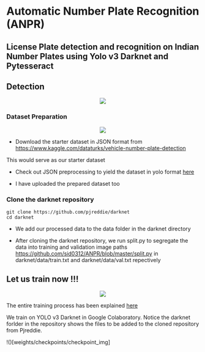 # Automatic Number Plate Recognition (ANPR)

## License Plate detection and recognition on Indian Number Plates using Yolo v3 Darknet and Pytesseract


## Detection

 
<p align="center">  
  <img src="https://media.giphy.com/media/9rpdP0huNtf2pOqvjs/giphy.gif">
</p>

 
### Dataset Preparation


<p align="center">  
  <img src="https://media.giphy.com/media/xTiTnJo7hCVlHyOag8/giphy.gif">
</p>

- Download the starter dataset in JSON format from https://www.kaggle.com/dataturks/vehicle-number-plate-detection
   
 This would serve as our starter dataset


- Check out JSON preprocessing to yield the dataset in yolo format [here](https://github.com/sid0312/ANPR/blob/master/data_preparation.ipynb)

  

- I have uploaded the prepared dataset too

### Clone the darknet repository 
```
git clone https://github.com/pjreddie/darknet
cd darknet
```
- We add our processed data to the data folder in the darknet directory

- After cloning the darknet repository, we run split.py to segregate the data into training and validation image paths https://github.com/sid0312/ANPR/blob/master/split.py in darknet/data/train.txt and darknet/data/val.txt repectively 

## Let us train now !!!
<p align="center">                     
  <img src="https://thumbs.gfycat.com/MetallicNimbleDodo-size_restricted.gif">
</p>

The entire training process has been explained [here](https://github.com/sid0312/ANPR/blob/master/train.ipynb)

We train on YOLO v3 Darknet in Google Colaboratory. Notice the darknet forlder in the repository shows the files to be added to the cloned repository from Pjreddie.

!()[weights/checkpoints/checkpoint_img]


